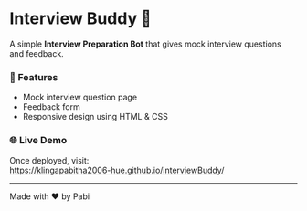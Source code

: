 # Interview Buddy 🤖

A simple **Interview Preparation Bot** that gives mock interview questions and feedback.

### 🚀 Features
- Mock interview question page  
- Feedback form  
- Responsive design using HTML & CSS  

### 🌐 Live Demo
Once deployed, visit:  
https://klingapabitha2006-hue.github.io/interviewBuddy/

---

Made with ❤️ by Pabi
